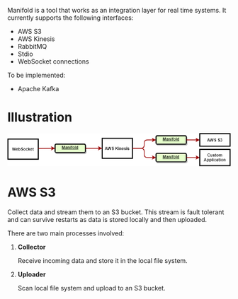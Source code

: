 Manifold is a tool that works as an integration layer for real time systems. It currently supports the following interfaces:
- AWS S3
- AWS Kinesis
- RabbitMQ
- Stdio
- WebSocket connections

To be implemented:
- Apache Kafka

# Illustration

![Manifold Illustration](/docs/merlin_illustration.png)

# AWS S3

Collect data and stream them to an S3 bucket. This stream is fault tolerant and can survive restarts as data is stored locally and then uploaded.

There are two main processes involved:

1. **Collector**
   
    Receive incoming data and store it in the local file system.

2. **Uploader**

    Scan local file system and upload to an S3 bucket.
